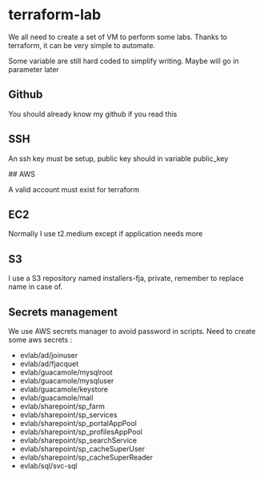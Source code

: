 # terraform-lab

We all need to create a set of VM to perform some labs. Thanks to terraform, it can be very simple to automate.

Some variable are still hard coded to simplify writing. Maybe will go in parameter later

## Github

You should already know my github if you read this

## SSH 

An ssh key must be setup, public key should in variable public_key

## AWS

A valid account must exist for terraform

## EC2 

Normally I use t2.medium except if application needs more

## S3

I use a S3 repository named installers-fja, private, remember to replace name in case of.

## Secrets management

We use AWS secrets manager to avoid password in scripts.
Need to create some aws secrets : 

* evlab/ad/joinuser
* evlab/ad/fjacquet
* evlab/guacamole/mysqlroot
* evlab/guacamole/mysqluser
* evlab/guacamole/keystore
* evlab/guacamole/mail
* evlab/sharepoint/sp_farm
* evlab/sharepoint/sp_services
* evlab/sharepoint/sp_portalAppPool
* evlab/sharepoint/sp_profilesAppPool
* evlab/sharepoint/sp_searchService
* evlab/sharepoint/sp_cacheSuperUser
* evlab/sharepoint/sp_cacheSuperReader
* evlab/sql/svc-sql